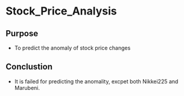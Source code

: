 # Stock_Price_Analysis

## Purpose

* To predict the anomaly of stock price changes


## Conclustion

* It is failed for predicting the anomality, excpet both Nikkei225 and Marubeni.
